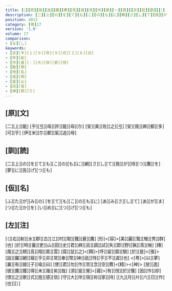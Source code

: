 ```yaml
---
title: [（][思][放][逸][鷹][夢][見][感][悦][作][歌][一][首][[并][短][歌]][）]
description: [二][上][の][を][て][も][こ][の][も][に][網][さ][し][て][我][が][待][つ][鷹][を][夢][に][告][げ][つ][も]
position: 4013
category: [巻]17
version: '1.0'
volume: 17
comparison:
- [な][し]
keywords:
- [天][平][１][９][年][９][月][２][６][日]
- [年][紀]
- [作][者][：][大][伴][家][持]
- [動][物]
- [地][名]
- [高][岡]
- [富][山]
- [託][宣]
- [神][祭][り]
---
```


## [原][文]

[二][上][能] [乎][弖][母][許][能][母][尓] [安][美][佐][之][弖] [安][我][麻][都][多][可][乎] [伊][米][尓][都][氣][追][母]

## [訓][読]

[二][上][の][を][て][も][こ][の][も][に][網][さ][し][て][我][が][待][つ][鷹][を][夢][に][告][げ][つ][も]

## [仮][名]

[ふ][た][が][み][の] [を][て][も][こ][の][も][に] [あ][み][さ][し][て] [あ][が][ま][つ][た][か][を] [い][め][に][つ][げ][つ][も]

## [左][注]

[（][右][射][水][郡][古][江][村][取][獲][蒼][鷹] [形]<[容]>[美][麗][鷙][雉][秀][群][也] [於][時][養][吏][山][田][史][君][麻][呂][調][試][失][節][野][猟][乖][候] [摶][風][之][翅][高][翔][匿][雲] [腐][鼠][之]<[餌]>[呼][留][靡][驗] [於][是]<[張]>[設][羅][網][窺][乎][非][常][奉][幣][神][祇][恃][乎][不][虞][也] <[粤]>[以][夢][裏][有][娘][子][喩][曰] [使][君][勿][作][苦][念][空][費]<[精]><[神]> [放][逸][彼][鷹][獲][得][未][幾][矣][哉] [須][叟][覺]<[寤]>[有][悦][於][懐] [因][作][却][恨][之][歌][式][旌][感][信] [守][大][伴][宿][祢][家][持] [[九][月][廾][六][日][作][也]][）]

